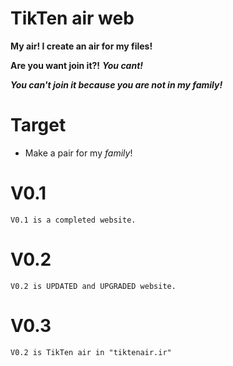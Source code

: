 # TikTen air web
 **My air! I create an air for my files!**

 **Are you want join it?!** ***You cant!***

 ***You can't join it because you are not in my family!***

# Target
 - Make a pair for my *family*!

# V0.1
    V0.1 is a completed website.
# V0.2
    V0.2 is UPDATED and UPGRADED website.
# V0.3
    V0.2 is TikTen air in "tiktenair.ir"
